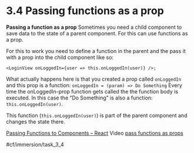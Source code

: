 # 3.4 Passing functions as a prop
**Passing a function as a prop**
Sometimes you need a child component to save data to the state of a parent component. For this can use functions as a prop.

For this to work you need to define a function in the parent and the pass it with a prop into the child component like so:

`<LoginView onLoggedIn={user => this.onLoggedIn(user)} />;`

What actually happens here is that you created a prop called `onLoggedIn` and this prop is a function: `onLoggedIn = (param) => Do Something` 
Every time the onLoggedIn-prop function gets called the the function body is executed. In this case the “Do Something” is also a function: `this.onLoggedIn(user)`. 

This function (`this.onLoggedIn(user)`) is part of the parent component and changes the state there. 


[Passing Functions to Components – React](https://reactjs.org/docs/faq-functions.html)
Video
[pass functions as props](https://www.youtube.com/watch?v=yH5Z-lSeV9Y&ab_channel=CodeStepByStep)

#cf/immersion/task_3_4